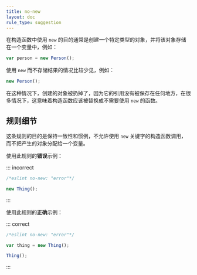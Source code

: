```yaml
---
title: no-new
layout: doc
rule_type: suggestion
---
```


在构造函数中使用 `new` 的目的通常是创建一个特定类型的对象，并将该对象存储在一个变量中，例如：

```js
var person = new Person();
```

使用 `new` 而不存储结果的情况比较少见，例如：

```js
new Person();
```

在这种情况下，创建的对象被扔掉了，因为它的引用没有被保存在任何地方，在很多情况下，这意味着构造函数应该被替换成不需要使用 `new` 的函数。

## 规则细节

这条规则的目的是保持一致性和惯例，不允许使用 `new` 关键字的构造函数调用，而不把产生的对象分配给一个变量。

使用此规则的**错误**示例：

::: incorrect

```js
/*eslint no-new: "error"*/

new Thing();
```

:::

使用此规则的**正确**示例：

::: correct

```js
/*eslint no-new: "error"*/

var thing = new Thing();

Thing();
```

:::
